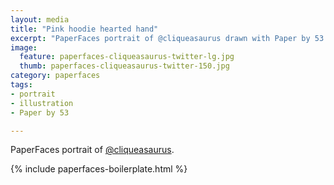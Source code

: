 ```yaml
---
layout: media
title: "Pink hoodie hearted hand"
excerpt: "PaperFaces portrait of @cliqueasaurus drawn with Paper by 53 on an iPad."
image: 
  feature: paperfaces-cliqueasaurus-twitter-lg.jpg
  thumb: paperfaces-cliqueasaurus-twitter-150.jpg
category: paperfaces
tags: 
- portrait
- illustration
- Paper by 53

---
```


PaperFaces portrait of [@cliqueasaurus](http://twitter.com/cliqueasaurus).

{% include paperfaces-boilerplate.html %}